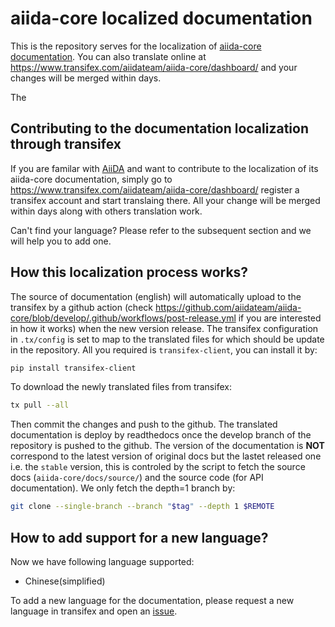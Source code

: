 # aiida-core localized documentation

This is the repository serves for the localization of [aiida-core documentation](https://aiida.readthedocs.io/projects/aiida-core/en/latest/index.html).
You can also translate online at <https://www.transifex.com/aiidateam/aiida-core/dashboard/> and your changes will be merged within days.

The 

## Contributing to the documentation localization through transifex

If you are familar with [AiiDA](https://www.aiida.net/) and want to contribute to the localization of its aiida-core documentation, 
simply go to <https://www.transifex.com/aiidateam/aiida-core/dashboard/> register a transifex account and start translaing there. 
All your change will be merged within days along with others translation work. 

Can't find your language? Please refer to the subsequent section and we will help you to add one.

## How this localization process works?

The source of documentation (english) will automatically upload to the transifex by 
a github action (check https://github.com/aiidateam/aiida-core/blob/develop/.github/workflows/post-release.yml if you are interested in how it works) when the new version release. 
The transifex configuration in `.tx/config` is set to map to the translated files for which should be update in the repository.
All you required is `transifex-client`, you can install it by:

```bash
pip install transifex-client
```

To download the newly translated files from transifex:

```bash
tx pull --all
```

Then commit the changes and push to the github. 
The translated documentation is deploy by readthedocs once the develop branch of the repository is pushed to the github. 
The version of the documentation is **NOT** correspond to the latest version of original docs but the lastet released one i.e. the `stable` version, 
this is controled by the script to fetch the source docs (`aiida-core/docs/source/`) and the source code (for API documentation).
We only fetch the depth=1 branch by:

```bash
git clone --single-branch --branch "$tag" --depth 1 $REMOTE
```

## How to add support for a new language?

Now we have following language supported:

- Chinese(simplified)

To add a new language for the documentation, please request a new language in transifex and open an [issue](https://github.com/unkcpz/aiida-l10n-zh_CN/issues/new/choose).